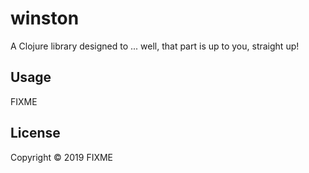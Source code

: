 # winston

A Clojure library designed to ... well, that part is up to you, straight up!

## Usage

FIXME

## License

Copyright © 2019 FIXME
